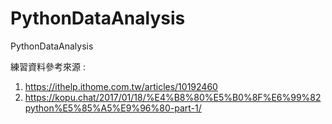 # PythonDataAnalysis
PythonDataAnalysis

練習資料參考來源 :

1. https://ithelp.ithome.com.tw/articles/10192460
2. https://kopu.chat/2017/01/18/%E4%B8%80%E5%B0%8F%E6%99%82python%E5%85%A5%E9%96%80-part-1/  
